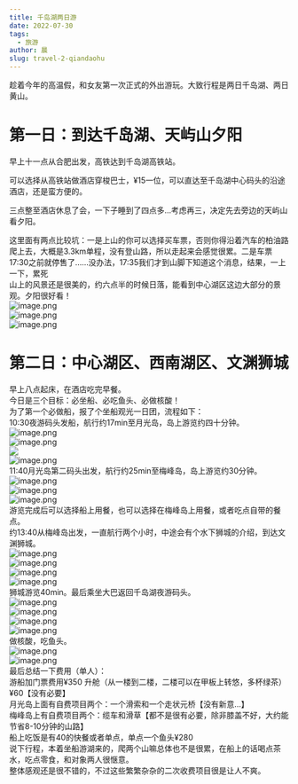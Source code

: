```yaml
---
title: 千岛湖两日游
date: 2022-07-30
tags:
  - 旅游
author: 晨
slug: travel-2-qiandaohu
---
```

  
趁着今年的高温假，和女友第一次正式的外出游玩。大致行程是两日千岛湖、两日黄山。  
# 第一日：到达千岛湖、天屿山夕阳  
  
早上十一点从合肥出发，高铁达到千岛湖高铁站。    

可以选择从高铁站做酒店穿梭巴士，¥15一位，可以直达至千岛湖中心码头的沿途酒店，还是蛮方便的。    

三点整至酒店休息了会，一下子睡到了四点多…考虑再三，决定先去旁边的天屿山看夕阳。    

这里面有两点比较坑：一是上山的你可以选择买车票，否则你得沿着汽车的柏油路爬上去，大概是3.3km单程，没有登山路，所以走起来会感觉很累。二是车票17:30之前就停售了……没办法，17:35我们才到山脚下知道这个消息，结果，一上一下，累死  
山上的风景还是很美的，约六点半的时候日落，能看到中心湖区这边大部分的景观。夕阳很好看！  
![image.png](https://cdn.jsdelivr.net/gh/Ygria/Pictures@main/20240417215435.png)  
![image.png](https://cdn.jsdelivr.net/gh/Ygria/Pictures@main/20240417215440.png)  
![image.png](https://cdn.jsdelivr.net/gh/Ygria/Pictures@main/20240417215444.png)  
# 第二日：中心湖区、西南湖区、文渊狮城  
早上八点起床，在酒店吃完早餐。    
今日是三个目标：必坐船、必吃鱼头、必做核酸！    
为了第一个必做船，报了个坐船观光一日团，流程如下：    
10:30夜游码头发船，航行约17min至月光岛，岛上游览约四十分钟。  
![image.png](https://cdn.jsdelivr.net/gh/Ygria/Pictures@main/20240417215505.png)  
![image.png](https://cdn.jsdelivr.net/gh/Ygria/Pictures@main/20240417215525.png)  
![](https://cdn.jsdelivr.net/gh/Ygria/Pictures@main/20240417215520.png)  
![image.png](https://cdn.jsdelivr.net/gh/Ygria/Pictures@main/20240417215632.png)  
11:40月光岛第二码头出发，航行约25min至梅峰岛，岛上游览约30分钟。  
![image.png](https://cdn.jsdelivr.net/gh/Ygria/Pictures@main/20240417215646.png)  
![image.png](https://cdn.jsdelivr.net/gh/Ygria/Pictures@main/20240417215654.png)  
![image.png](https://cdn.jsdelivr.net/gh/Ygria/Pictures@main/20240417215701.png)  
游览完成后可以选择船上用餐，也可以选择在梅峰岛上用餐，或者吃点自带的餐点。    
约13:40从梅峰岛出发，一直航行两个小时，中途会有个水下狮城的介绍，到达文渊狮城。  
![image.png](https://cdn.jsdelivr.net/gh/Ygria/Pictures@main/20240417215714.png)  
![image.png](https://cdn.jsdelivr.net/gh/Ygria/Pictures@main/20240417215720.png)  
![image.png](https://cdn.jsdelivr.net/gh/Ygria/Pictures@main/20240417215726.png)  
![image.png](https://cdn.jsdelivr.net/gh/Ygria/Pictures@main/20240417215737.png)  
狮城游览40min。最后乘坐大巴返回千岛湖夜游码头。  
![image.png](https://cdn.jsdelivr.net/gh/Ygria/Pictures@main/20240417215753.png)  
![image.png](https://cdn.jsdelivr.net/gh/Ygria/Pictures@main/20240417215804.png)  
![image.png](https://cdn.jsdelivr.net/gh/Ygria/Pictures@main/20240417215808.png)  
![image.png](https://cdn.jsdelivr.net/gh/Ygria/Pictures@main/20240417215812.png)  
做核酸，吃鱼头。  
![image.png](https://cdn.jsdelivr.net/gh/Ygria/Pictures@main/20240417215822.png)  
![image.png](https://cdn.jsdelivr.net/gh/Ygria/Pictures@main/20240417215832.png)  
最后总结一下费用（单人）：    
游船加门票费用¥350  升舱（从一楼到二楼，二楼可以在甲板上转悠，多杯绿茶）¥60【没有必要】    
月光岛上面有自费项目两个：一个滑索和一个走状元桥【没有新意…】    
梅峰岛上有自费项目两个：缆车和滑草【都不是很有必要，除非膝盖不好，大约能节省8-10分钟的山路】    
船上吃饭是有40的快餐或者单点，单点一个鱼头¥280    
说下行程，本着坐船游湖来的，爬两个山嘛总体也不是很累，在船上的话喝点茶水，吃点零食，和对象两人很惬意。    
整体感观还是很不错的，不过这些繁繁杂杂的二次收费项目很是让人不爽。